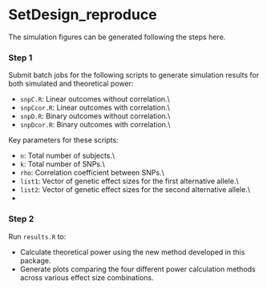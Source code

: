 # SetDesign_reproduce
The simulation figures can be generated following the steps here.


### Step 1

Submit batch jobs for the following scripts to generate simulation results for both simulated and theoretical power:

- `snpC.R`: Linear outcomes without correlation.\
- `snpCcor.R`: Linear outcomes with correlation.\
- `snpD.R`: Binary outcomes without correlation.\
- `snpDcor.R`: Binary outcomes with correlation.\

Key parameters for these scripts:
- `n`: Total number of subjects.\
- `k`: Total number of SNPs.\
- `rho`: Correlation coefficient between SNPs.\
- `list1`: Vector of genetic effect sizes for the first alternative allele.\
- `list2`: Vector of genetic effect sizes for the second alternative allele.\
- 
### Step 2

Run `results.R` to:
- Calculate theoretical power using the new method developed in this package.
- Generate plots comparing the four different power calculation methods across various effect size combinations.


